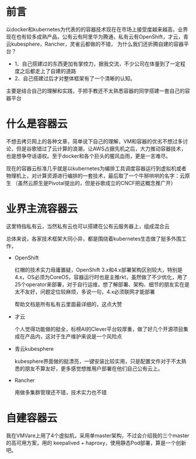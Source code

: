 # 前言



以docker和kubernetes为代表的的容器技术现在在市场上接受度越来越高，业界现在也有较多成熟产品，公有云有阿里华为腾通，私有云有OpenShift，才云，青云kubesphere，Rancher，灵雀云都做的不错， 为什么我们还折腾自建的容器平台？



- 1、自己搭建过的东西更加有掌控力，据我交流，不少公司在体量到了一定程度之后都走上了自建的道路
- 2、自己搭建过后才对整体框架有了一个清晰的认知。



主要是结合自己的理解和实践，手把手教还不太熟悉容器的同学搭建一套自己的容器平台



# 什么是容器云

不想去拷贝网上的各种文章，简单说下自己的理解，VM和容器的优劣不想过多讨论，但是谷歌错过了云计算的浪潮，让AWS占据先机之后，大力推动容器技术，也是想争夺话语权。至于docker和各个巨头的腥风血雨，更是一言难尽。



现在的容器云标准几乎就是以kubernetes为编排工具调度容器运行到虚拟机或者物理机上，对计算资源进行编排的一套技术，最后取了一个牛掰哄哄的名字：云原生 （虽然云原生是Pivotal提出的，但是谷歌成立的CNCF把这概念推广开）



# 业界主流容器云

这里特指私有云，当然私有云也可以搭建在公有云服务器上，组成混合云



总体来说，各家技术框架大同小异，都是围绕着kubernetes生态做了挺多外围工作，

- OpenShift

  红帽的技术实力毋庸置疑，OpenShift 3.x和4.x部署架构区别较大，特别是4.x，OS必须为CoreOS，容器运行时也是主推rkt，虽然做了不少优化，用了25个operator来部署，对于自行运维，想了解部署、架构、细节的朋友实在是太不友好，问题定位较麻烦，多说一句，4.x必须联网才能部署

  帮助文档是所有私有云里面最详细的，这点大赞

- 才云

  个人觉得功能做的挺全，标榜AI的Clever平台较厚重，做了好几个开源项目集成在产品内，这对于生产维护来说是一个风险点

- 青云kubesphere

  kubesphere界面做的挺漂亮，一键安装比较实用，只是配置文件对于不太熟悉的朋友不算友好，更多感觉想推用户部署在他们自己公有云上。

- Rancher

  用做多集群管理还不错，技术实力也不错

  

# 自建容器云



我在VMVare上用了4个虚拟机，采用单master架构，不过会介绍我的三个master的高可用方案，用的 keepalived   + haproxy，使用静态Pod部署，算是一个创新吧。